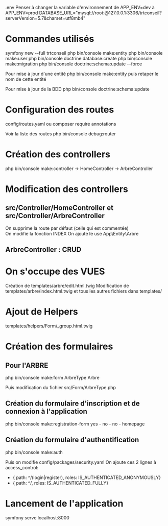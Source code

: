 .env
Penser à changer la variable d'environnement de APP_ENV=dev à APP_ENV=prod
DATABASE_URL="mysql://root:@127.0.0.1:3306/trtconseil?serverVersion=5.7&charset=utf8mb4"


# Commandes utilisés
symfony new --full trtconseil
php bin/console make:entity
php bin/console make:user
php bin/console doctrine:database:create
php bin/console make:migration
php bin/console doctrine:schema:update --force

Pour mise à jour d'une entité
php bin/console make:entity puis retaper le nom de cette entité

Pour mise à jour de la BDD
php bin/console doctrine:schema:update

# Configuration des routes
config/routes.yaml ou composer require annotations

Voir la liste des routes
php bin/console debug:router

# Création des controllers
php bin/console make:controller
-> HomeController
-> ArbreController

# Modification des controllers
## src/Controller/HomeController et src/Controller/ArbreController
On supprime la route par défaut (celle qui est commentée)  
On modifie la fonction INDEX
On ajoute le use App\Entity\Arbre

## ArbreController : CRUD

# On s'occupe des VUES
Création de templates/arbre/edit.html.twig
Modification de templates/arbre/index.html.twig
et tous les autres fichiers dans templates/

# Ajout de Helpers
templates/helpers/Form/_group.html.twig

# Création des formulaires
## Pour l'ARBRE
php bin/console make:form
ArbreType
Arbre

Puis modification du fichier
src/Form/ArbreType.php

## Création du formulaire d'inscription et de connexion à l'application
php bin/console make:registration-form
yes - no - no - homepage

## Création du formulaire d'authentification
php bin/console make:auth


Puis on modifie 
config/packages/security.yaml
On ajoute ces 2 lignes à access_control:
- { path: ^/(login|register), roles: IS_AUTHENTICATED_ANONYMOUSLY}
- { path: ^/, roles: IS_AUTHENTICATED_FULLY}

# Lancement de l'application
symfony serve
localhost:8000

